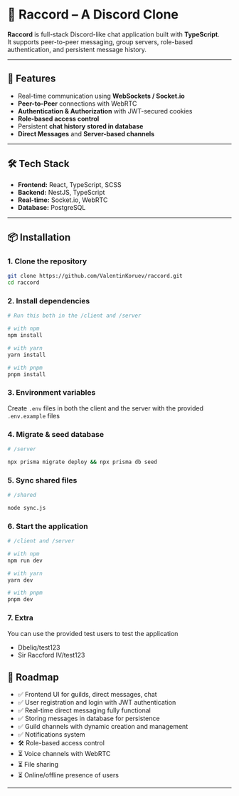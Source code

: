 # 🦝 Raccord – A Discord Clone

**Raccord** is full-stack Discord-like chat application built with **TypeScript**.  
It supports peer-to-peer messaging, group servers, role-based authentication, and persistent message history.

---

## 🚀 Features
- Real-time communication using **WebSockets / Socket.io**
- **Peer-to-Peer** connections with WebRTC
- **Authentication & Authorization** with JWT-secured cookies
- **Role-based access control**
- Persistent **chat history stored in database**
- **Direct Messages** and **Server-based channels**

---

## 🛠 Tech Stack
- **Frontend:** React, TypeScript, SCSS  
- **Backend:** NestJS, TypeScript  
- **Real-time:** Socket.io, WebRTC  
- **Database:** PostgreSQL  

---

## 📦 Installation

### 1. Clone the repository
```sh
git clone https://github.com/ValentinKoruev/raccord.git
cd raccord
```
### 2. Install dependencies
```sh
# Run this both in the /client and /server

# with npm
npm install

# with yarn
yarn install

# with pnpm
pnpm install
```
### 3. Environment variables
Create `.env` files in both the client and the server with the provided `.env.example` files
### 4. Migrate & seed database
```sh
# /server

npx prisma migrate deploy && npx prisma db seed
```
### 5. Sync shared files
```sh
# /shared

node sync.js
```
### 6. Start the application
```sh
# /client and /server

# with npm
npm run dev

# with yarn
yarn dev

# with pnpm
pnpm dev
```
### 7. Extra
You can use the provided test users to test the application

- Dbeliq/test123
- Sir Raccford IV/test123


## 📌 Roadmap

- ✅ Frontend UI for guilds, direct messages, chat
- ✅ User registration and login with JWT authentication
- ✅ Real-time direct messaging fully functional  
- ✅ Storing messages in database for persistence  
- ✅ Guild channels with dynamic creation and management
- ✅ Notifications system
- 🛠️ Role-based access control
- ⏳ Voice channels with WebRTC
- ⏳ File sharing
- ⏳ Online/offline presence of users
---
